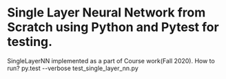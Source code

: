 # Single Layer Neural Network from Scratch using Python and Pytest for testing.
SingleLayerNN implemented as a part of Course work(Fall 2020).
How to run?
py.test --verbose test_single_layer_nn.py


